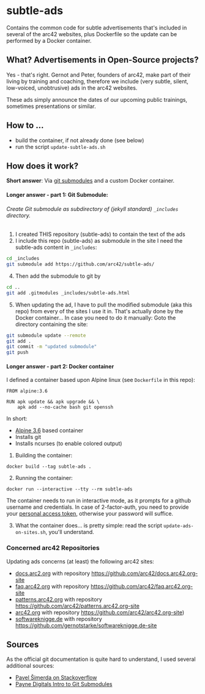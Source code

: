 # subtle-ads
Contains the common code for subtle advertisements that's included in several of the arc42 websites,
plus Dockerfile so the update can be performed by a Docker container.

## What? Advertisements in Open-Source projects?
Yes - that's right. Gernot and Peter, founders of arc42, make part of their living by training and coaching,
therefore we include (very subtle, silent, low-voiced, unobtrusive) ads in the arc42 websites.

These ads simply announce the dates of our upcoming public trainings, sometimes presentations or similar.

## How to ...

* build the container, if not already done (see below)
* run the script `update-subtle-ads.sh`


## How does it work?

**Short answer**: Via [git submodules](https://git-scm.com/docs/git-submodule)
and a custom Docker container.

#### Longer answer - part 1: Git Submodule:

###### Create Git submodule as subdirectory of (jekyll standard) `_includes` directory.

1. I created THIS repository (subtle-ads) to contain the text of the ads
2. I include this repo (subtle-ads) as submodule in the site
I need the subtle-ads content in `_includes`:
``` bash
cd _includes
git submodule add https://github.com/arc42/subtle-ads/
```

4. Then add the submodule to git by
```bash
cd ..
git add .gitmodules _includes/subtle-ads.html
```

5. When updating the ad, I have to pull
the modified submodule (aka this repo) from
every of the sites I use it in. That's actually done by the Docker container...
In case you need to do it manually: Goto the directory containing the site:
```bash
git submodule update --remote
git add .
git commit -m "updated submodule"
git push
```
#### Longer answer - part 2: Docker container

I defined a container based upon Alpine linux
(see `Dockerfile` in this repo):

```Docker
FROM alpine:3.6

RUN apk update && apk upgrade && \
    apk add --no-cache bash git openssh
```

In short:
* [Alpine 3.6](https://alpinelinux.org/) based container
* Installs git
* Installs ncurses (to enable colored output)

1. Building the container:
```
docker build --tag subtle-ads .
```

2. Running the container:
```
docker run --interactive --tty --rm subtle-ads
```
  The container needs to run in interactive mode,
as it prompts for a github username and
credentials. In case of 2-factor-auth,
you need to provide your
[personal access token](https://help.github.com/articles/creating-a-personal-access-token-for-the-command-line/),
otherwise your password will suffice.


3. What the container does...
is pretty simple: read the script
`update-ads-on-sites.sh`,
you'll understand.

### Concerned arc42 Repositories

Updating ads concerns (at least) the following arc42 sites:
  * [docs.arc2.org](https://docs.arc42.org) with repository https://github.com/arc42/docs.arc42.org-site
  * [faq.arc42.org](https://faq.arc42.org) with repository
  https://github.com/arc42/faq.arc42.org-site
  * [patterns.arc42.org](https://patterns.arc42.org) with repository https://github.com/arc42/patterns.arc42.org-site
  * [arc42.org](https://github.com/arc42/arc42.org-site) with repository
  https://github.com/arc42/arc42.org-site)
  * [softwareknigge.de](https://softwareknigge.de) with repository https://github.com/gernotstarke/softwareknigge.de-site



## Sources
As the official git documentation is quite hard to understand, I used several additional sources:

* [Pavel Šimerda on Stackoverflow](https://stackoverflow.com/questions/15844542/git-symlink-reference-to-a-file-in-an-external-repository/27770463#27770463)
* [Payne Digitals Intro to Git Submodules](http://paynedigital.com/articles/2011/10/introduction-to-git-submodules)
